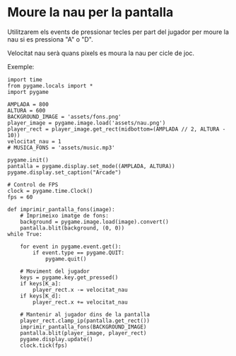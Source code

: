 # Moure la nau per la pantalla

Utilitzarem els events de pressionar tecles per part del jugador per moure la nau si es pressiona "A" o "D".

Velocitat nau serà quans pixels es moura la nau per cicle de joc.

Exemple:

```
import time
from pygame.locals import *
import pygame

AMPLADA = 800
ALTURA = 600
BACKGROUND_IMAGE = 'assets/fons.png'
player_image = pygame.image.load('assets/nau.png')
player_rect = player_image.get_rect(midbottom=(AMPLADA // 2, ALTURA - 10))
velocitat_nau = 1
# MUSICA_FONS = 'assets/music.mp3'

pygame.init()
pantalla = pygame.display.set_mode((AMPLADA, ALTURA))
pygame.display.set_caption("Arcade")

# Control de FPS
clock = pygame.time.Clock()
fps = 60

def imprimir_pantalla_fons(image):
    # Imprimeixo imatge de fons:
    background = pygame.image.load(image).convert()
    pantalla.blit(background, (0, 0))
while True:

    for event in pygame.event.get():
        if event.type == pygame.QUIT:
            pygame.quit()

    # Moviment del jugador
    keys = pygame.key.get_pressed()
    if keys[K_a]:
        player_rect.x -= velocitat_nau
    if keys[K_d]:
        player_rect.x += velocitat_nau

    # Mantenir al jugador dins de la pantalla
    player_rect.clamp_ip(pantalla.get_rect())
    imprimir_pantalla_fons(BACKGROUND_IMAGE)
    pantalla.blit(player_image, player_rect)
    pygame.display.update()
    clock.tick(fps)
```
